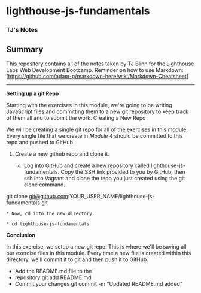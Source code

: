 # lighthouse-js-fundamentals

### TJ's Notes

## Summary

This repository contains all of the notes taken by TJ Blinn for the Lighthouse Labs Web Development Bootcamp. Reminder on how to use Markdown: [https://github.com/adam-p/markdown-here/wiki/Markdown-Cheatsheet]

---

**Setting up a git Repo**

Starting with the exercises in this module, we're going to be writing JavaScript files and committing them to a new git repository to keep track of them all and to submit the work.
Creating a New Repo

We will be creating a single git repo for all of the exercises in this module. Every single file that we create in _Module 4_ should be committed to this repo and pushed to GitHub.

1. Create a new github repo and clone it.

   - Log into GitHub and create a new repository called lighthouse-js-fundamentals.
     Copy the SSH link provided to you by GitHub, then ssh into Vagrant and clone the repo you just created using the git clone command.

git clone git@github.com:YOUR_USER_NAME/lighthouse-js-fundamentals.git

    * Now, cd into the new directory.

    * cd lighthouse-js-fundamentals

**Conclusion**

In this exercise, we setup a new git repo. This is where we'll be saving all our exercise files in this module. Every time a new file is created within this directory, we'll commit it to git and then push it to GitHub.

- Add the README.md file to the
- repository git add README.md
- Commit your changes git commit -m "Updated README.md added”
